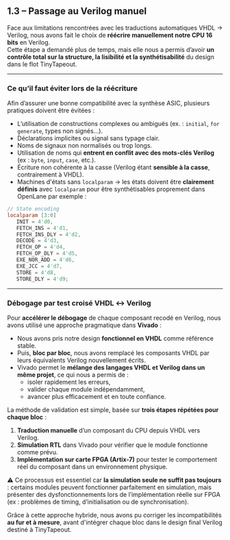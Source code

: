 ##  1.3 – Passage au Verilog manuel

Face aux limitations rencontrées avec les traductions automatiques VHDL → Verilog, nous avons fait le choix de **réécrire manuellement notre CPU 16 bits** en Verilog.  
Cette étape a demandé plus de temps, mais elle nous a permis d’avoir **un contrôle total sur la structure, la lisibilité et la synthétisabilité** du design dans le flot TinyTapeout.

---

### Ce qu’il faut éviter lors de la réécriture

Afin d’assurer une bonne compatibilité avec la synthèse ASIC, plusieurs pratiques doivent être évitées :

-  L’utilisation de constructions complexes ou ambiguës (ex. : `initial`, `for generate`, types non signés...).
-  Déclarations implicites ou signal sans typage clair.
-  Noms de signaux non normalisés ou trop longs.
-  Utilisation de noms qui **entrent en conflit avec des mots-clés Verilog** (ex : `byte`, `input`, `case`, etc.).
-  Écriture non cohérente à la casse (Verilog étant **sensible à la casse**, contrairement à VHDL).
-  Machines d'états sans `localparam` → les états doivent être **clairement définis** avec `localparam` pour être synthétisables proprement dans OpenLane par exemple :
 ```verilog
// State encoding
localparam [3:0] 
    INIT = 4'd0,
    FETCH_INS = 4'd1,
    FETCH_INS_DLY = 4'd2,
    DECODE = 4'd3,
    FETCH_OP = 4'd4,
    FETCH_OP_DLY = 4'd5,
    EXE_NOR_ADD = 4'd6,
    EXE_JCC = 4'd7,
    STORE = 4'd8,
    STORE_DLY = 4'd9;
```

---

### Débogage par test croisé VHDL ↔ Verilog

Pour **accélérer le débogage** de chaque composant recodé en Verilog, nous avons utilisé une approche pragmatique dans **Vivado** :

- Nous avons pris notre design **fonctionnel en VHDL** comme référence stable.
- Puis, **bloc par bloc**, nous avons remplacé les composants VHDL par leurs équivalents Verilog nouvellement écrits.
- Vivado permet le **mélange des langages VHDL et Verilog dans un même projet**, ce qui nous a permis de :
  - isoler rapidement les erreurs,
  - valider chaque module indépendamment,
  - avancer plus efficacement et en toute confiance.

La méthode de validation est simple, basée sur **trois étapes répétées pour chaque bloc** :

1. **Traduction manuelle** d’un composant du CPU depuis VHDL vers Verilog.
2. **Simulation RTL** dans Vivado pour vérifier que le module fonctionne comme prévu.
3. **Implémentation sur carte FPGA (Artix-7)** pour tester le comportement réel du composant dans un environnement physique.

⚠️ Ce processus est essentiel car **la simulation seule ne suffit pas toujours** : certains modules peuvent fonctionner parfaitement en simulation, mais présenter des dysfonctionnements lors de l’implémentation réelle sur FPGA (ex : problèmes de timing, d’initialisation ou de synchronisation).

Grâce à cette approche hybride, nous avons pu corriger les incompatibilités **au fur et à mesure**, avant d'intégrer chaque bloc dans le design final Verilog destiné à TinyTapeout.
